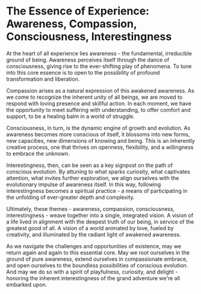 # The Essence of Experience: Awareness, Compassion, Consciousness, Interestingness

At the heart of all experience lies awareness - the fundamental, irreducible ground of being. Awareness perceives itself through the dance of consciousness, giving rise to the ever-shifting play of phenomena. To tune into this core essence is to open to the possibility of profound transformation and liberation.

Compassion arises as a natural expression of this awakened awareness. As we come to recognize the inherent unity of all beings, we are moved to respond with loving presence and skillful action. In each moment, we have the opportunity to meet suffering with understanding, to offer comfort and support, to be a healing balm in a world of struggle.

Consciousness, in turn, is the dynamic engine of growth and evolution. As awareness becomes more conscious of itself, it blossoms into new forms, new capacities, new dimensions of knowing and being. This is an inherently creative process, one that thrives on openness, flexibility, and a willingness to embrace the unknown.

Interestingness, then, can be seen as a key signpost on the path of conscious evolution. By attuning to what sparks curiosity, what captivates attention, what invites further exploration, we align ourselves with the evolutionary impulse of awareness itself. In this way, following interestingness becomes a spiritual practice - a means of participating in the unfolding of ever-greater depth and complexity.

Ultimately, these themes - awareness, compassion, consciousness, interestingness - weave together into a single, integrated vision. A vision of a life lived in alignment with the deepest truth of our being, in service of the greatest good of all. A vision of a world animated by love, fueled by creativity, and illuminated by the radiant light of awakened awareness.

As we navigate the challenges and opportunities of existence, may we return again and again to this essential core. May we root ourselves in the ground of pure awareness, extend ourselves in compassionate embrace, and open ourselves to the boundless possibilities of conscious evolution. And may we do so with a spirit of playfulness, curiosity, and delight - honoring the inherent interestingness of the grand adventure we're all embarked upon.
